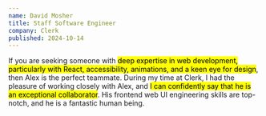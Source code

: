 ```yaml
---
name: David Mosher
title: Staff Software Engineer
company: Clerk
published: 2024-10-14
---
```


If you are seeking someone with <mark>deep expertise in web development, particularly with React, accessibility, animations, and a keen eye for design</mark>, then Alex is the perfect teammate. During my time at Clerk, I had the pleasure of working closely with Alex, and <mark>I can confidently say that he is an exceptional collaborator</mark>. His frontend web UI engineering skills are top-notch, and he is a fantastic human being.
